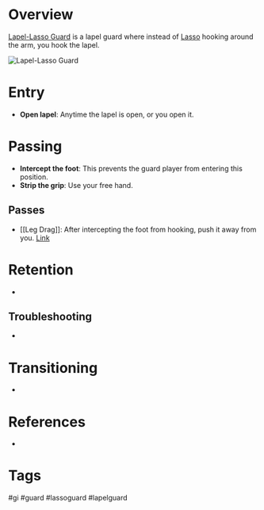 # Overview
<u>Lapel-Lasso Guard</u> is a lapel guard where instead of [Lasso](obsidian://open?vault=Obsidian-BJJ-Notes&file=Guards%2FLasso%20Guard) hooking around the arm, you hook the lapel.

![Lapel-Lasso Guard](https://lapelguard.com/wp-content/uploads/2020/07/10.jpg)
# Entry
- **Open lapel**: Anytime the lapel is open, or you open it.
# Passing
- **Intercept the foot**: This prevents the guard player from entering this position.
- **Strip the grip**: Use your free hand.
## Passes
- [[Leg Drag]]: After intercepting the foot from hooking, push it away from you. [Link](https://www.youtube.com/shorts/v7WkAnGsodM)
# Retention
- 
## Troubleshooting
- 
# Transitioning
- 
# References
- 
# Tags
#gi #guard #lassoguard #lapelguard 